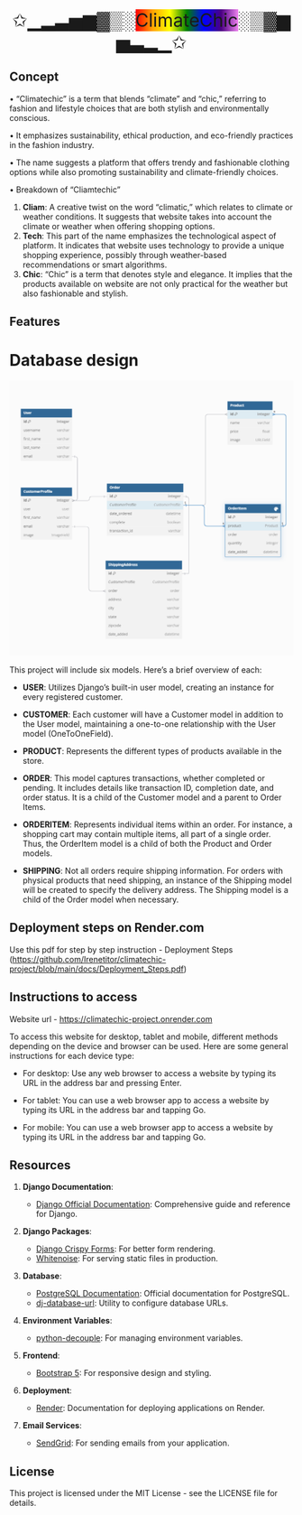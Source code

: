 <head>
  <link rel="stylesheet" href="https://cdnjs.cloudflare.com/ajax/libs/font-awesome/4.7.0/css/font-awesome.min.css">
</head>

<body>
<div align="center">
    <span style="font-size:32px">
        <a href="https://climatechic-project.onrender.com" style="text-decoration: none;">
        ✩▁▂▃▅▆▓▒░<span style="background: linear-gradient(to left, violet, indigo, blue, green, yellow, orange, red)">ClimateChic</span>░▒▓▆▅▃▂▁✩</a>
    </span>
</div>

## Concept

•	“Climatechic” is a term that blends “climate” and “chic,” referring to fashion and lifestyle choices that are both stylish and environmentally conscious.

•	It emphasizes sustainability, ethical production, and eco-friendly practices in the fashion industry.

•	The name suggests a platform that offers trendy and fashionable clothing options while also promoting sustainability and climate-friendly choices.

•	Breakdown of “Cliamtechic”
1.	**Cliam**:
      A creative twist on the word “climatic,” which relates to climate or weather conditions. It suggests that website takes into account the climate or weather when offering shopping options.
2.	**Tech**:
      This part of the name emphasizes the technological aspect of platform. It indicates that website uses technology to provide a unique shopping experience, possibly through weather-based recommendations or smart algorithms.
3.	**Chic**:
      “Chic” is a term that denotes style and elegance. It implies that the products available on website are not only practical for the weather but also fashionable and stylish.




## Features



# Database design
<img src="docs/img.png" alt="img" width="700" height="auto">

This project will include six models. Here’s a brief overview of each:


- **USER**: Utilizes Django’s built-in user model, creating an instance for every registered customer.

- **CUSTOMER**: Each customer will have a Customer model in addition to the User model, maintaining a one-to-one relationship with the User model (OneToOneField).

- **PRODUCT**: Represents the different types of products available in the store.
 
- **ORDER**: This model captures transactions, whether completed or pending. It includes details like transaction ID, completion date, and order status. It is a child of the Customer model and a parent to Order Items.
 
- **ORDERITEM**: Represents individual items within an order. For instance, a shopping cart may contain multiple items, all part of a single order. Thus, the OrderItem model is a child of both the Product and Order models.
 
- **SHIPPING**: Not all orders require shipping information. For orders with physical products that need shipping, an instance of the Shipping model will be created to specify the delivery address. The Shipping model is a child of the Order model when necessary.



## Deployment steps on Render.com
Use this pdf for step by step instruction - Deployment Steps (https://github.com/Irenetitor/climatechic-project/blob/main/docs/Deployment_Steps.pdf)

## Instructions to access

Website url - https://climatechic-project.onrender.com  <i class="fa fa-hand-o-left"></i>

To access this website for desktop, tablet and mobile, different methods depending on the device and browser can be used. Here are some general instructions for each device type:

- For desktop: Use any web browser to access a website by typing its URL in the address bar and pressing Enter.

- For tablet: You can use a web browser app to access a website by typing its URL in the address bar and tapping Go.

- For mobile: You can use a web browser app to access a website by typing its URL in the address bar and tapping Go.


## Resources

1. **Django Documentation**:
    - [Django Official Documentation](https://docs.djangoproject.com/en/stable/): Comprehensive guide and reference for Django.

2. **Django Packages**:
    - [Django Crispy Forms](https://django-crispy-forms.readthedocs.io/en/latest/): For better form rendering.
    - [Whitenoise](http://whitenoise.evans.io/en/stable/): For serving static files in production.

3. **Database**:
    - [PostgreSQL Documentation](https://www.postgresql.org/docs/): Official documentation for PostgreSQL.
    - [dj-database-url](https://pypi.org/project/dj-database-url/): Utility to configure database URLs.

4. **Environment Variables**:
    - [python-decouple](https://pypi.org/project/python-decouple/): For managing environment variables.

5. **Frontend**:
    - [Bootstrap 5](https://getbootstrap.com/docs/5.0/getting-started/introduction/): For responsive design and styling.

6. **Deployment**:
    - [Render](https://render.com/docs): Documentation for deploying applications on Render.

8. **Email Services**:
    - [SendGrid](https://sendgrid.com/docs/): For sending emails from your application.

## License
This project is licensed under the MIT License - see the LICENSE file for details.
